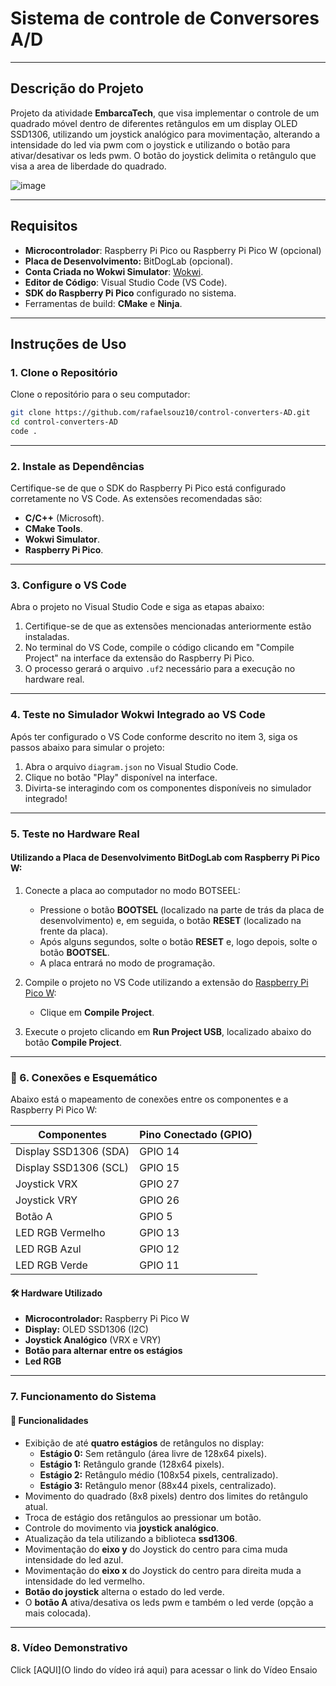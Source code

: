 # Sistema de controle de Conversores A/D

---

## Descrição do Projeto

Projeto da atividade **EmbarcaTech**, que visa implementar o controle de um quadrado móvel dentro de diferentes retângulos em um display OLED SSD1306, utilizando um joystick analógico para movimentação, alterando a intensidade do led via pwm com o joystick e utilizando o botão para ativar/desativar os leds pwm. O botão do joystick delimita o retângulo que visa a area de liberdade do quadrado.

![image](https://github.com/user-attachments/assets/2b84b6d7-3261-45ee-b7d3-58058c3c51a5)


---

## Requisitos

- **Microcontrolador**: Raspberry Pi Pico ou Raspberry Pi Pico W (opcional)
- **Placa de Desenvolvimento:** BitDogLab (opcional).
- **Conta Criada no Wokwi Simulator**: [Wokwi](https://wokwi.com/).
- **Editor de Código**: Visual Studio Code (VS Code).
- **SDK do Raspberry Pi Pico** configurado no sistema.
- Ferramentas de build: **CMake** e **Ninja**.

---

## Instruções de Uso

### 1. Clone o Repositório

Clone o repositório para o seu computador:
```bash
git clone https://github.com/rafaelsouz10/control-converters-AD.git
cd control-converters-AD
code .
```
---

### 2. Instale as Dependências

Certifique-se de que o SDK do Raspberry Pi Pico está configurado corretamente no VS Code. As extensões recomendadas são:

- **C/C++** (Microsoft).
- **CMake Tools**.
- **Wokwi Simulator**.
- **Raspberry Pi Pico**.

---

### 3. Configure o VS Code

Abra o projeto no Visual Studio Code e siga as etapas abaixo:

1. Certifique-se de que as extensões mencionadas anteriormente estão instaladas.
2. No terminal do VS Code, compile o código clicando em "Compile Project" na interface da extensão do Raspberry Pi Pico.
3. O processo gerará o arquivo `.uf2` necessário para a execução no hardware real.

---

### 4. Teste no Simulador Wokwi Integrado ao VS Code

Após ter configurado o VS Code conforme descrito no item 3, siga os passos abaixo para simular o projeto:

1. Abra o arquivo `diagram.json` no Visual Studio Code.
2. Clique no botão "Play" disponível na interface.
3. Divirta-se interagindo com os componentes disponíveis no simulador integrado!

---

### 5. Teste no Hardware Real

#### Utilizando a Placa de Desenvolvimento BitDogLab com Raspberry Pi Pico W:

1. Conecte a placa ao computador no modo BOTSEEL:
   - Pressione o botão **BOOTSEL** (localizado na parte de trás da placa de desenvolvimento) e, em seguida, o botão **RESET** (localizado na frente da placa).
   - Após alguns segundos, solte o botão **RESET** e, logo depois, solte o botão **BOOTSEL**.
   - A placa entrará no modo de programação.

2. Compile o projeto no VS Code utilizando a extensão do [Raspberry Pi Pico W](https://marketplace.visualstudio.com/items?itemName=raspberry-pi.raspberry-pi-pico):
   - Clique em **Compile Project**.

3. Execute o projeto clicando em **Run Project USB**, localizado abaixo do botão **Compile Project**.

---

### 🔌 6. Conexões e Esquemático
Abaixo está o mapeamento de conexões entre os componentes e a Raspberry Pi Pico W:

| **Componentes**        | **Pino Conectado (GPIO)** |
|------------------------|---------------------------|
| Display SSD1306 (SDA)  | GPIO 14                   |
| Display SSD1306 (SCL)  | GPIO 15                   |
| Joystick VRX           | GPIO 27                   |
| Joystick VRY           | GPIO 26                   |
| Botão A                | GPIO 5                    |
| LED RGB Vermelho       | GPIO 13                   |
| LED RGB Azul           | GPIO 12                   |
| LED RGB Verde          | GPIO 11                   |

#### 🛠️ Hardware Utilizado
- **Microcontrolador:** Raspberry Pi Pico W
- **Display:** OLED SSD1306 (I2C)
- **Joystick Analógico** (VRX e VRY)
- **Botão para alternar entre os estágios**
- **Led RGB**
---

### 7. Funcionamento do Sistema

#### 📌 Funcionalidades
- Exibição de até **quatro estágios** de retângulos no display:
  - **Estágio 0:** Sem retângulo (área livre de 128x64 pixels).
  - **Estágio 1:** Retângulo grande (128x64 pixels).
  - **Estágio 2:** Retângulo médio (108x54 pixels, centralizado).
  - **Estágio 3:** Retângulo menor (88x44 pixels, centralizado).
- Movimento do quadrado (8x8 pixels) dentro dos limites do retângulo atual.
- Troca de estágio dos retângulos ao pressionar um botão.
- Controle do movimento via **joystick analógico**.
- Atualização da tela utilizando a biblioteca **ssd1306**.
- Movimentação do **eixo y** do Joystick do centro para cima muda intensidade do led azul.
- Movimentação do **eixo x** do Joystick do centro para direita muda a intensidade do led vermelho.
- **Botão do joystick** alterna o estado do led verde.
- O **botão A** ativa/desativa os leds pwm e também o led verde (opção a mais colocada).

--- 

### 8. Vídeo Demonstrativo

Click [AQUI](O lindo do vídeo irá aqui) para acessar o link do Vídeo Ensaio
